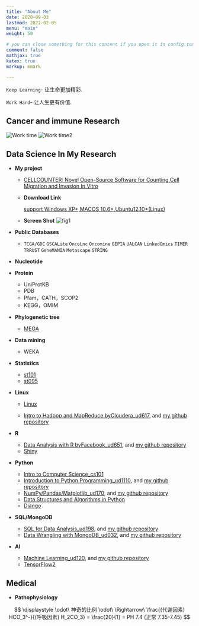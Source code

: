 ```yaml
---
title: "About Me"
date: 2020-09-03 
lastmod: 2022-02-05
menu: "main"
weight: 50

# you can close something for this content if you open it in config.toml.
comment: false
mathjax: true
katex: true
markup: mmark

---
```


`Keep Learning`- 让生命更加精彩.

`Work Hard`- 让人生更有价值.


<!--more-->

## Cancer and immune Research

![Work time](a11.png) 
![Work time2](a0.png)

## Data Science In My Research

- **My project**

  - [CELLCOUNTER: Novel Open-Source Software for Counting Cell Migration and Invasion In Vitro](http://dx.doi.org/10.1155/2014/863564)

  - **Download Link**

    [support Windows XP+,MACOS 10.6+,Ubuntu12.10+(Linux)](https://bitbucket.org/linora/cellcounter/downloads)
  
  - **Screen Shot**
    ![fig1](fig1.png)

- **Public Databases**
  - `TCGA/GDC` `GSCALite` `OncoLnc` `Oncomine` `GEPIA` `UALCAN` `LinkedOmics` `TIMER` `TRRUST` `GeneMANIA` `Metascape` `STRING`

- **Nucleotide**

- **Protein**
  - UniProtKB
  - PDB
  - Pfam，CATH，SCOP2
  - KEGG，OMIM

- **Phylogenetic tree**
  - [MEGA](https://www.megasoftware.net/)

- **Data mining**
  - WEKA

- **Statistics**
  - [st101](https://www.udacity.com/course/intro-to-statistics--st101) 
  - [st095](https://www.udacity.com/course/statistics--st095)

- **Linux** 
  - [Linux](https://github.com/xiaonilee/Bioinformatics_Linux)

  - [Intro to Hadoop and MapReduce byCloudera_ud617](https://www.udacity.com/course/intro-to-hadoop-and-mapreduce--ud617), and [my github repository](https://github.com/xiaonilee/Intro_to_Hadoop_and_MapReduce_byCloudera_ud617)

- **R**
  - [Data Analysis with R byFacebook_ud651](https://www.udacity.com/course/data-analysis-with-r--ud651), and [my github repository](https://github.com/xiaonilee/Data_Analysis_with_R_byFacebook_ud651) 
  - [Shiny](/post/shiny01/)

- **Python**

  - [Intro to Computer Science_cs101](https://github.com/xiaonilee/Intro_to_Computer_Science_CS101) 
  - [Introduction to Python Programming_ud1110](https://www.udacity.com/course/introduction-to-python--ud1110), and [my github repository](https://github.com/xiaonilee/Introduction_to_Python_Programming_ud1110)  
  - [NumPy/Pandas/Matplotlib_ud170](https://www.udacity.com/course/intro-to-data-analysis--ud170), and [my github repository](https://github.com/xiaonilee/Intro_To_Data_Analysis_ud170_b) 
  - [Data Structures and Algorithms in Python](https://github.com/xiaonilee/Data_Structures_and_Algorithms_in_Python)
  - [Django](https://github.com/xiaonilee/Django-Learn)

- **SQL/MongoDB**
  - [SQL for Data Analysis_ud198](https://www.udacity.com/course/sql-for-data-analysis--ud198), and [my github repository](https://github.com/xiaonilee/SQL_for_Data_Analysis_ud198)
  - [Data Wrangling with MongoDB_ud032](https://www.udacity.com/course/data-wrangling-with-mongodb--ud032), and [my github repository](https://github.com/xiaonilee/Data_Wrangling_with_MongoDB_byMongoDB)

- **AI**
  - [Machine Learning_ud120](https://www.udacity.com/course/intro-to-machine-learning--ud120), and [my github repository](https://github.com/xiaonilee/Introduction_To_Machine_Learning_ud120) 
  - [TensorFlow2](/post/tensorflow2/)

## Medical 

- **Pathophysiology**

$$
\displaystyle \odot\ 神奇的比例 \odot\ \Rightarrow\ \frac{(代谢因素) HCO_3^-}{(呼吸因素) H_2CO_3} = \frac{20}{1} = PH 7.4 (正常 7.35-7.45)
$$
  